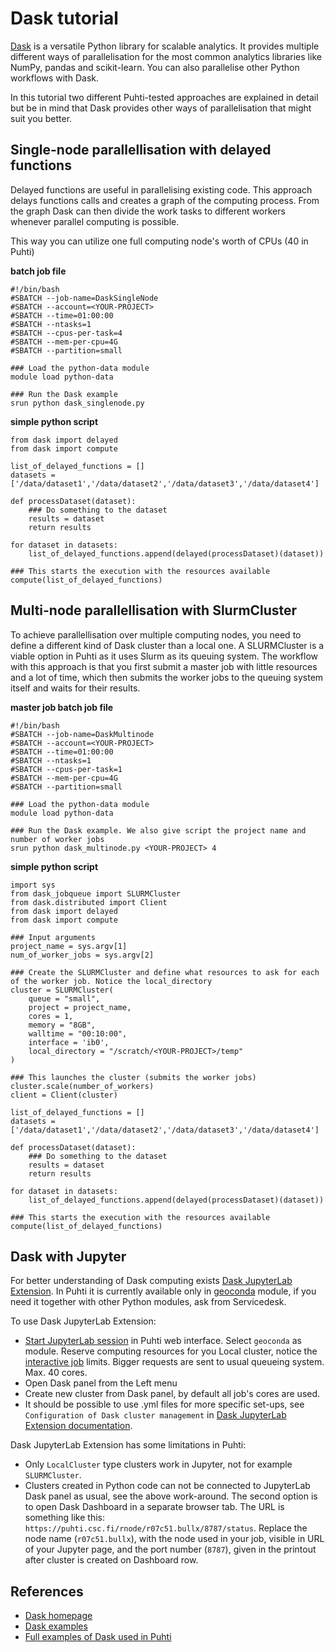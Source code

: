 # Dask tutorial

[Dask](https://dask.org/) is a versatile Python library for scalable analytics. It provides multiple different ways of parallelisation for the most common analytics libraries like NumPy, pandas and scikit-learn. You can also parallelise other Python workflows with Dask.

In this tutorial two different Puhti-tested approaches are explained in detail but be in mind that Dask provides other ways of parallelisation that might suit you better.

## Single-node parallellisation with delayed functions

Delayed functions are useful in parallelising existing code. This approach delays functions calls and creates a graph of the computing process. From the graph Dask can then divide the work tasks to different workers whenever parallel computing is possible.

This way you can utilize one full computing node's worth of CPUs (40 in Puhti)

__batch job file__
```
#!/bin/bash
#SBATCH --job-name=DaskSingleNode
#SBATCH --account=<YOUR-PROJECT>
#SBATCH --time=01:00:00
#SBATCH --ntasks=1
#SBATCH --cpus-per-task=4
#SBATCH --mem-per-cpu=4G
#SBATCH --partition=small

### Load the python-data module
module load python-data

### Run the Dask example
srun python dask_singlenode.py 
```


__simple python script__
```
from dask import delayed
from dask import compute

list_of_delayed_functions = []
datasets =['/data/dataset1','/data/dataset2','/data/dataset3','/data/dataset4']

def processDataset(dataset):
    ### Do something to the dataset 
    results = dataset
    return results

for dataset in datasets:
    list_of_delayed_functions.append(delayed(processDataset)(dataset))

### This starts the execution with the resources available
compute(list_of_delayed_functions)

```

## Multi-node parallellisation with SlurmCluster

To achieve parallellisation over multiple computing nodes, you need to define a different kind of Dask cluster than a local one. A SLURMCluster is a viable option in Puhti as it uses Slurm as its queuing system. The workflow with this approach is that you first submit a master job with little resources and a lot of time, which then submits the worker jobs to the queuing system itself and waits for their results.

__master job batch job file__
```
#!/bin/bash
#SBATCH --job-name=DaskMultinode
#SBATCH --account=<YOUR-PROJECT>
#SBATCH --time=01:00:00
#SBATCH --ntasks=1
#SBATCH --cpus-per-task=1
#SBATCH --mem-per-cpu=4G
#SBATCH --partition=small

### Load the python-data module
module load python-data

### Run the Dask example. We also give script the project name and number of worker jobs
srun python dask_multinode.py <YOUR-PROJECT> 4
```

__simple python script__
```
import sys
from dask_jobqueue import SLURMCluster
from dask.distributed import Client
from dask import delayed
from dask import compute

### Input arguments
project_name = sys.argv[1]
num_of_worker_jobs = sys.argv[2]

### Create the SLURMCluster and define what resources to ask for each of the worker job. Notice the local_directory
cluster = SLURMCluster(
    queue = "small",
    project = project_name,
    cores = 1,
    memory = "8GB",
    walltime = "00:10:00",
    interface = 'ib0',
    local_directory = "/scratch/<YOUR-PROJECT>/temp"
)

### This launches the cluster (submits the worker jobs)
cluster.scale(number_of_workers)
client = Client(cluster)

list_of_delayed_functions = []
datasets =['/data/dataset1','/data/dataset2','/data/dataset3','/data/dataset4']

def processDataset(dataset):
    ### Do something to the dataset 
    results = dataset
    return results

for dataset in datasets:
    list_of_delayed_functions.append(delayed(processDataset)(dataset))

### This starts the execution with the resources available
compute(list_of_delayed_functions)
```

## Dask with Jupyter

For better understanding of Dask computing exists [Dask JupyterLab Extension](https://github.com/dask/dask-labextension). In Puhti it is currently available only in [geoconda](../../apps/geoconda.md) module, if you need it together with other Python modules, ask from Servicedesk.

To use Dask JupyterLab Extension:


* [Start JupyterLab session](../../computing/webinterface/jupyter.md) in Puhti web interface. Select `geoconda` as module. Reserve computing resources for you Local cluster, notice the [interactive job](../../computing/running/interactive-usage.md) limits. Bigger requests are sent to usual queueing system. Max. 40 cores.
* Open Dask panel from the Left menu
* Create new cluster from Dask panel, by default all job's cores are used.
* It should be possible to use .yml files for more specific set-ups, see `Configuration of Dask cluster management` in [Dask JupyterLab Extension documentation](https://github.com/dask/dask-labextension).

Dask JupyterLab Extension has some limitations in Puhti:

* Only `LocalCluster` type clusters work in Jupyter, not for example `SLURMCluster`.
* Clusters created in Python code can not be connected to JupyterLab Dask panel as usual, see the above work-around. The second option is to open Dask Dashboard in a separate browser tab. The URL is something like this: `https://puhti.csc.fi/rnode/r07c51.bullx/8787/status`. Replace the node name (`r07c51.bullx`), with the node used in your job, visible in URL of your Jupyter page, and the port number (`8787`), given in the printout after cluster is created on Dashboard row.
    

## References 

- [Dask homepage](https://dask.org/)
- [Dask examples](https://examples.dask.org/)
- [Full examples of Dask used in Puhti](https://github.com/csc-training/geocomputing/tree/master/python/puhti/05_parallel_dask)

